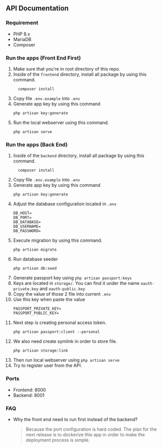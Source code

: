 ## API Documentation
### Requirement
 - PHP 8.x
 - MariaDB
 - Composer
 
### Run the apps (Front End First)
1. Make sure that you're in root directory of this repo.
2. Inside of the `frontend` directory, install all package by using this command.
    ```
      composer install
    ```
4. Copy file `.env.example` into `.env`
5. Generate app key by using this command
   ```
   php artisan key:generate
   ```
6. Run the local webserver using this command.
   ```
   php artisan serve
   ```
### Run the apps (Back End)
1. Inside of the `backend` directory, install all package by using this command.
    ```
      composer install
    ```
2. Copy file `.env.example` into `.env`
3. Generate app key by using this command
   ```
   php artisan key:generate
   ```
4. Adjust the database configuration located in `.env`
   ```
   DB_HOST=
   DB_PORT=
   DB_DATABASE=
   DB_USERNAME=
   DB_PASSWORD=
   ```
5. Execute migration by using this command.
   ```
   php artisan migrate
   ```
6. Run database seeder
   ```
   php artisan db:seed
   ```
7. Generate passport key using `php artisan passport:keys`
8. Keys are located in `storage/`. You can find it under the name `oauth-private.key` and `oauth-public.key`
9. Copy the value of those 2 file into current `.env`
10. Use this key when paste the value
    ```
    PASSPORT_PRIVATE_KEY=
    PASSPORT_PUBLIC_KEY=
    ```
11. Next step is creating personal access token.
    ```
    php artisan passport:client --personal
    ```
12. We also need create symlink in order to store file.
    ```
    php artisan storage:link
    ```
13. Then run local webserver using `php artisan serve`
14. Try to register user from the API.

### Ports
- Frontend: 8000
- Backend: 8001

### FAQ
- Why the front end need to run first instead of the backend?
  > Because the port configuration is hard coded. The plan for the next release is to dockerize this app in order to make the deployment process is simple.
